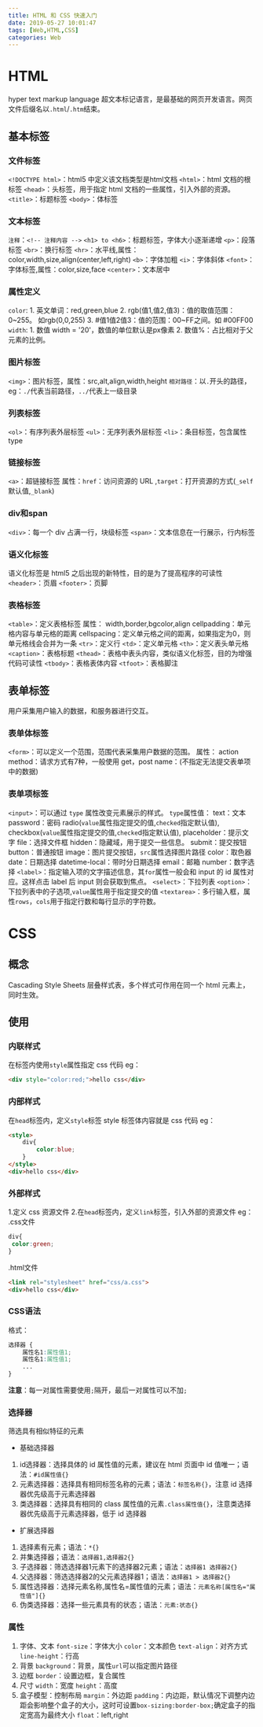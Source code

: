 ```yaml
---
title: HTML 和 CSS 快速入门
date: 2019-05-27 10:01:47
tags: [Web,HTML,CSS]
categories: Web
---
```


# HTML
hyper text markup language 超文本标记语言，是最基础的网页开发语言。网页文件后缀名以`.html`/`.htm`结束。
## 基本标签
### 文件标签
`<!DOCTYPE html>`：html5 中定义该文档类型是html文档
`<html>`：html 文档的根标签
`<head>`：头标签，用于指定 html 文档的一些属性，引入外部的资源。
`<title>`：标题标签
`<body>`：体标签

### 文本标签
`注释`：`<!-- 注释内容 -->`
`<h1> to <h6>`：标题标签，字体大小逐渐递增
`<p>`：段落标签
`<br>`：换行标签
`<hr>`：水平线,属性：color,width,size,align(center,left,right)
`<b>`：字体加粗
`<i>`：字体斜体
`<font>`：字体标签,属性：color,size,face
`<center>`：文本居中

### 属性定义
`color`:
    1. 英文单词：red,green,blue
    2. rgb(值1,值2,值3)：值的取值范围：0~255。 如rgb(0,0,255)
    3. #值1值2值3：值的范围：00~FF之间。如 #00FF00
`width`:
    1. 数值 width = '20'，数值的单位默认是px像素
    2. 数值%：占比相对于父元素的比例。

### 图片标签
`<img>`：图片标签，属性：src,alt,align,width,height
`相对路径`：以`.`开头的路径，eg：`./`代表当前路径，`../`代表上一级目录

### 列表标签
`<ol>`：有序列表外层标签
`<ul>`：无序列表外层标签
`<li>`：条目标签，包含属性 type

### 链接标签
`<a>`：超链接标签
属性：`href`：访问资源的 URL ,`target`：打开资源的方式(`_self`默认值,`_blank`)

### div和span
`<div>`：每一个 div 占满一行，块级标签
`<span>`：文本信息在一行展示，行内标签

### 语义化标签
语义化标签是 html5 之后出现的新特性，目的是为了提高程序的可读性
`<header>`：页眉
`<footer>`：页脚

### 表格标签
`<table>`：定义表格标签
属性：
width,border,bgcolor,align
cellpadding：单元格内容与单元格的距离
cellspacing：定义单元格之间的距离，如果指定为0，则单元格线会合并为一条
`<tr>`：定义行
`<td>`：定义单元格
`<th>`：定义表头单元格
`<caption>`：表格标题
`<thead>`：表格中表头内容，类似语义化标签，目的为增强代码可读性
`<tbody>`：表格表体内容
`<tfoot>`：表格脚注

## 表单标签
用户采集用户输入的数据，和服务器进行交互。

### 表单体标签
`<form>`：可以定义一个范围，范围代表采集用户数据的范围。
属性：
     action
     method：请求方式有7种，一般使用 get，post
     name：(不指定无法提交表单项中的数据)
### 表单项标签
`<input>`：可以通过 `type` 属性改变元素展示的样式。
`type`属性值：
    text：文本
    password：密码
    radio(`value`属性指定提交的值,`checked`指定默认值),
    checkbox(`value`属性指定提交的值,`checke`d指定默认值),
    placeholder：提示文字
    file：选择文件框
    hidden：隐藏域，用于提交一些信息。
    submit：提交按钮
    button：普通按钮
    image：图片提交按钮，`src`属性选择图片路径
    color：取色器
    date：日期选择
    datetime-local：带时分日期选择
    email：邮箱
    number：数字选择
`<label>`：指定输入项的文字描述信息，其`for`属性一般会和 input 的 id 属性对应。这样点击 label 后 input 则会获取到焦点。
`<select>`：下拉列表
`<option>`：下拉列表中的子选项,`value`属性用于指定提交的值
`<textarea>`：多行输入框，属性`rows`，`cols`用于指定行数和每行显示的字符数。

# CSS
## 概念
Cascading Style Sheets 层叠样式表，多个样式可作用在同一个 html 元素上，同时生效。
## 使用
### 内联样式
在标签内使用`style`属性指定 css 代码
eg：
```html
<div style="color:red;">hello css</div>
```
### 内部样式
在`head`标签内，定义`style`标签 style 标签体内容就是 css 代码
eg：
```html
<style>
    div{
        color:blue;
    }
</style>
<div>hello css</div>
```
### 外部样式
1.定义 css 资源文件
2.在`head`标签内，定义`link`标签，引入外部的资源文件
eg：
.css文件
```css
div{
 color:green;
}
```
.html文件
```html
<link rel="stylesheet" href="css/a.css">
<div>hello css</div>
```
### CSS语法
格式：
```css
选择器 {
    属性名1:属性值1;
    属性名1:属性值1;
    ...
}
```
**注意**：每一对属性需要使用`;`隔开，最后一对属性可以不加`;`

### 选择器
筛选具有相似特征的元素
- 基础选择器
1. id选择器：选择具体的 id 属性值的元素，建议在 html 页面中 id 值唯一；语法：`#id属性值{}`
2. 元素选择器：选择具有相同标签名称的元素；语法：`标签名称{}`，注意 id 选择器优先级高于元素选择器
3. 类选择器：选择具有相同的 class 属性值的元素`.class属性值{}`，注意类选择器优先级高于元素选择器，低于 id 选择器

- 扩展选择器
1. 选择素有元素；语法：`*{}`
2. 并集选择器；语法：`选择器1,选择器2{}`
3. 子选择器：筛选选择器1元素下的选择器2元素；语法：`选择器1 选择器2{}`
4. 父选择器：筛选选择器2的父元素选择器1；语法：`选择器1 > 选择器2{}`
5. 属性选择器：选择元素名称,属性名=属性值的元素；语法：`元素名称[属性名="属性值"]{}`
6. 伪类选择器：选择一些元素具有的状态；语法：`元素:状态{}`

### 属性
1. 字体、文本
`font-size`：字体大小
`color`：文本颜色
`text-align`：对齐方式
`line-height`：行高
2. 背景
`background`：背景，属性`url`可以指定图片路径
3. 边框
`border`：设置边框，复合属性
4. 尺寸
`width`：宽度
`height`：高度
5. 盒子模型：控制布局
`margin`：外边距
`padding`：内边距，默认情况下调整内边距会影响整个盒子的大小，这时可设置`box-sizing:border-box;`确定盒子的指定宽高为最终大小
`float`：left,right